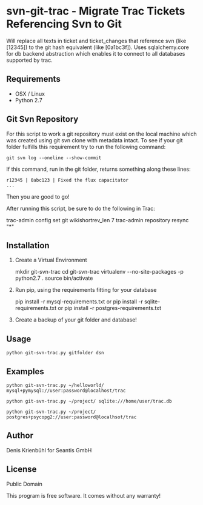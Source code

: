 svn-git-trac - Migrate Trac Tickets Referencing Svn to Git
==========================================================

Will replace all texts in ticket and ticket_changes that reference svn 
(like [12345]) to the git hash equivalent (like [0a1bc3f]). 
Uses sqlalchemy.core for db backend abstraction which enables it to 
connect to all databases supported by trac. 

Requirements
------------
 
 * OSX / Linux
 * Python 2.7 

Git Svn Repository
------------------

For this script to work a git repository must exist on the local machine
which was created using git svn clone with metadata intact. 
To see if your git folder fulfills this requirement try to run 
the following command:

    git svn log --oneline --show-commit

If this command, run in the git folder, returns something along these lines:

    r12345 | 0abc123 | Fixed the flux capacitator
    ...

Then you are good to go!

After running this script, be sure to do the following in Trac:

trac-admin <trac project dir> config set git wikishortrev_len 7
trac-admin <trac project dir> repository resync "*"

Installation
------------

1. Create a Virtual Environment

    mkdir git-svn-trac
    cd git-svn-trac
    virtualenv --no-site-packages -p python2.7 .
    source bin/activate

2. Run pip, using the requirements fitting for your database

    pip install -r mysql-requirements.txt
    or
    pip install -r sqlite-requirements.txt
    or
    pip install -r postgres-requirements.txt

3. Create a backup of your git folder and database!

Usage
-----

    python git-svn-trac.py gitfolder dsn

Examples
--------
    
    python git-svn-trac.py ~/helloworld/ mysql+pymysql://user:password@localhost/trac

    python git-svn-trac.py ~/project/ sqlite:///home/user/trac.db

    python git-svn-trac.py ~/project/ postgres+psycopg2://user:password@localhsot/trac

Author
------

Denis Krienbühl for Seantis GmbH

License
-------

Public Domain

This program is free software. It comes without any warranty!
